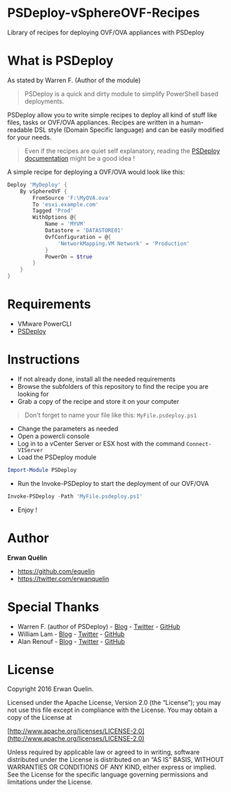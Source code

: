# PSDeploy-vSphereOVF-Recipes
Library of recipes for deploying OVF/OVA appliances with PSDeploy

# What is PSDeploy

As stated by Warren F. (Author of the module)

> PSDeploy is a quick and dirty module to simplify PowerShell based deployments.

PSDeploy allow you to write simple recipes to deploy all kind of stuff like files, tasks or OVF/OVA appliances. 
Recipes are written in a human-readable DSL style (Domain Specific language) and can be easily modified for your needs.

> Even if the recipes are quiet self explanatory, reading the [PSDeploy documentation](http://psdeploy.readthedocs.io/en/latest/Example-vSphereOVF-Deployment/) might be a good idea !

A simple recipe for deploying a OVF/OVA would look like this:

```powershell
Deploy 'MyDeploy' {
    By vSphereOVF {
        FromSource 'F:\MyOVA.ova'
        To 'esxi.example.com'
        Tagged 'Prod'
        WithOptions @{
            Name = 'MYVM'
            Datastore = 'DATASTORE01'
            OvfConfiguration = @{
                'NetworkMapping.VM Network' = 'Production'
            }
            PowerOn = $true
        }
    }
}
```

# Requirements

- VMware PowerCLI
- [PSDeploy](https://github.com/RamblingCookieMonster/PSDeploy)

# Instructions

- If not already done, install all the needed requirements
- Browse the subfolders of this repository to find the recipe you are looking for
- Grab a copy of the recipe and store it on your computer

> Don't forget to name your file like this: `MyFile.psdeploy.ps1`

- Change the parameters as needed
- Open a powercli console
- Log in to a vCenter Server or ESX host with the command `Connect-VIServer`
- Load the PSDeploy module

```powershell
Import-Module PSDeploy
```

- Run the Invoke-PSDeploy to start the deployment of our OVF/OVA

```powershell
Invoke-PSDeploy -Path 'MyFile.psdeploy.ps1'
```

- Enjoy !

# Author

**Erwan Quélin**
- <https://github.com/equelin>
- <https://twitter.com/erwanquelin>

# Special Thanks

- Warren F. (author of PSDeploy) - [Blog](http://ramblingcookiemonster.github.io/) - [Twitter](https://twitter.com/pscookiemonster) - [GitHub](https://github.com/RamblingCookieMonster)
- William Lam - [Blog](http://www.virtuallyghetto.com/) - [Twitter](https://twitter.com/lamw) - [GitHub](https://github.com/lamw)
- Alan Renouf - [Blog](http://www.virtu-al.net/) - [Twitter](https://twitter.com/alanrenouf/) - [GitHub](https://github.com/alanrenouf/)

# License

Copyright 2016 Erwan Quelin.

Licensed under the Apache License, Version 2.0 (the “License”); you may not use this file except in compliance with the License. You may obtain a copy of the License at

[http://www.apache.org/licenses/LICENSE-2.0](http://www.apache.org/licenses/LICENSE-2.0)

Unless required by applicable law or agreed to in writing, software distributed under the License is distributed on an “AS IS” BASIS, WITHOUT WARRANTIES OR CONDITIONS OF ANY KIND, either express or implied. See the License for the specific language governing permissions and limitations under the License.

